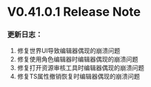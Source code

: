# V0.41.0.1 Release Note

### 更新日志：

1. 修复世界UI导致编辑器偶现的崩溃问题
2. 修复使用角色编辑器时编辑器偶现的崩溃问题
3. 修复打开资源审核工具时编辑器偶现的崩溃问题
4. 修复TS属性撤销恢复时编辑器偶现的崩溃问题